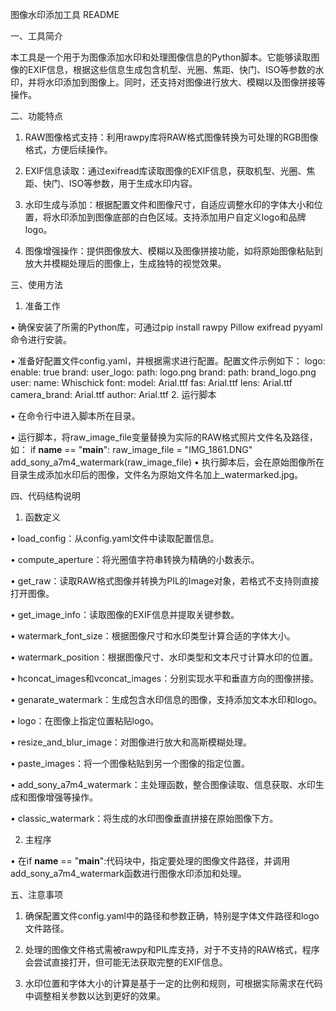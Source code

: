 图像水印添加工具 README

一、工具简介

本工具是一个用于为图像添加水印和处理图像信息的Python脚本。它能够读取图像的EXIF信息，根据这些信息生成包含机型、光圈、焦距、快门、ISO等参数的水印，并将水印添加到图像上。同时，还支持对图像进行放大、模糊以及图像拼接等操作。

二、功能特点

1. RAW图像格式支持：利用rawpy库将RAW格式图像转换为可处理的RGB图像格式，方便后续操作。

2. EXIF信息读取：通过exifread库读取图像的EXIF信息，获取机型、光圈、焦距、快门、ISO等参数，用于生成水印内容。

3. 水印生成与添加：根据配置文件和图像尺寸，自适应调整水印的字体大小和位置，将水印添加到图像底部的白色区域。支持添加用户自定义logo和品牌logo。

4. 图像增强操作：提供图像放大、模糊以及图像拼接功能，如将原始图像粘贴到放大并模糊处理后的图像上，生成独特的视觉效果。

三、使用方法

1. 准备工作

• 确保安装了所需的Python库，可通过pip install rawpy Pillow exifread pyyaml命令进行安装。

• 准备好配置文件config.yaml，并根据需求进行配置。配置文件示例如下：
logo:
  enable: true
  brand:
    user_logo:
      path: logo.png
    brand:
      path: brand_logo.png
user:
  name: Whischick
font:
  model: Arial.ttf
  fas: Arial.ttf
  lens: Arial.ttf
  camera_brand: Arial.ttf
  author: Arial.ttf
2. 运行脚本

• 在命令行中进入脚本所在目录。

• 运行脚本，将raw_image_file变量替换为实际的RAW格式照片文件名及路径，如：
if __name__ == "__main__":
    raw_image_file = "IMG_1861.DNG"
    add_sony_a7m4_watermark(raw_image_file)
• 执行脚本后，会在原始图像所在目录生成添加水印后的图像，文件名为原始文件名加上_watermarked.jpg。

四、代码结构说明

1. 函数定义

• load_config：从config.yaml文件中读取配置信息。

• compute_aperture：将光圈值字符串转换为精确的小数表示。

• get_raw：读取RAW格式图像并转换为PIL的Image对象，若格式不支持则直接打开图像。

• get_image_info：读取图像的EXIF信息并提取关键参数。

• watermark_font_size：根据图像尺寸和水印类型计算合适的字体大小。

• watermark_position：根据图像尺寸、水印类型和文本尺寸计算水印的位置。

• hconcat_images和vconcat_images：分别实现水平和垂直方向的图像拼接。

• genarate_watermark：生成包含水印信息的图像，支持添加文本水印和logo。

• logo：在图像上指定位置粘贴logo。

• resize_and_blur_image：对图像进行放大和高斯模糊处理。

• paste_images：将一个图像粘贴到另一个图像的指定位置。

• add_sony_a7m4_watermark：主处理函数，整合图像读取、信息获取、水印生成和图像增强等操作。

• classic_watermark：将生成的水印图像垂直拼接在原始图像下方。

2. 主程序

• 在if __name__ == "__main__":代码块中，指定要处理的图像文件路径，并调用add_sony_a7m4_watermark函数进行图像水印添加和处理。

五、注意事项

1. 确保配置文件config.yaml中的路径和参数正确，特别是字体文件路径和logo文件路径。

2. 处理的图像文件格式需被rawpy和PIL库支持，对于不支持的RAW格式，程序会尝试直接打开，但可能无法获取完整的EXIF信息。

3. 水印位置和字体大小的计算是基于一定的比例和规则，可根据实际需求在代码中调整相关参数以达到更好的效果。